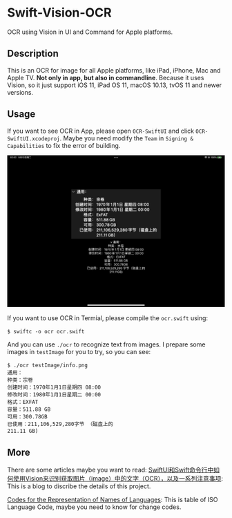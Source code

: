# Swift-Vision-OCR
OCR using Vision in UI and Command for Apple platforms.

## Description
This is an OCR for image for all Apple platforms, like iPad, iPhone, Mac and Apple TV. **Not only in app, but also in commandline**. Because it uses Vision, so it just support iOS 11, iPad OS 11, macOS 10.13, tvOS 11 and newer versions.

## Usage
If you want to see OCR in App, please open `OCR-SwiftUI` and click `OCR-SwiftUI.xcodeproj`. Maybe you need modify the `Team` in `Signing & Capabilities` to fix the error of building. 

![ocr display](/images/77b10be2b1e3cc35b4d7b08849c233c0.jpeg)


If you want to use OCR in Termial, please compile the `ocr.swift` using:

```
$ swiftc -o ocr ocr.swift
```

And you can use `./ocr` to recognize text from images. I prepare some images in `testImage` for you to try, so you can see:

```
$ ./ocr testImage/info.png 
通用：
种类：宗卷
创建时间：1970年1月1日星期四 08:00
修改时间：1980年1月1日星期二 00:00
格式：EXFAT
容量：511.88 GB
可用：300.78GB
已使用：211,106,529,280字节 （磁盘上的
211.11 GB)
```

## More
There are some articles maybe you want to read:
[SwiftUI和Swift命令行中如何使用Vision来识别获取图片（image）中的文字（OCR），以及一系列注意事项](https://blog.csdn.net/qq_33919450/article/details/132819164): This is a blog to discribe the details of this project.

[Codes for the Representation of Names of Languages](https://www.loc.gov/standards/iso639-2/php/English_list.php): This is table of ISO Language Code, maybe you need to know for change codes.

